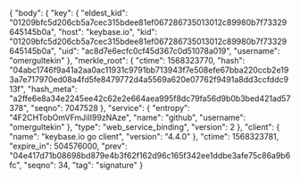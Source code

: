 {
  "body": {
    "key": {
      "eldest_kid": "01209bfc5d206cb5a7cec315bdee81ef067286735013012c89980b7f73329645145b0a",
      "host": "keybase.io",
      "kid": "01209bfc5d206cb5a7cec315bdee81ef067286735013012c89980b7f73329645145b0a",
      "uid": "ac8d7e6ecfc0cf45d367c0d51078a019",
      "username": "omergultekin"
    },
    "merkle_root": {
      "ctime": 1568323770,
      "hash": "04abc1746f9a41a2aa0ac11931c9791bb713943f7e508efe67bba220ccb2e193a7e717970ed08a4fd5fe8479772d4a5569a620e07762f9491a8dd3ccfddc913f",
      "hash_meta": "a2ffe6e8a34e2245ee42c62e2e664aea995f8dc79fa56d9b0b3bed421ad57378",
      "seqno": 7047528
    },
    "service": {
      "entropy": "4F2CHTobOmVFmJiII99zNAze",
      "name": "github",
      "username": "omergultekin"
    },
    "type": "web_service_binding",
    "version": 2
  },
  "client": {
    "name": "keybase.io go client",
    "version": "4.4.0"
  },
  "ctime": 1568323781,
  "expire_in": 504576000,
  "prev": "04e417d71b08698bd879e4b3f62f162d96c165f342ee1ddbe3afe75c86a9b6fc",
  "seqno": 34,
  "tag": "signature"
}
